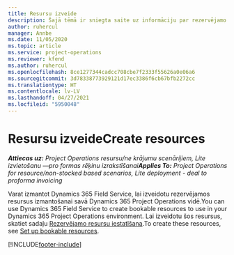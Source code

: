 ```yaml
---
title: Resursu izveide
description: Šajā tēmā ir sniegta saite uz informāciju par rezervējamo resursu izveidi.
author: ruhercul
manager: Annbe
ms.date: 11/05/2020
ms.topic: article
ms.service: project-operations
ms.reviewer: kfend
ms.author: ruhercul
ms.openlocfilehash: 8ce1277344cadcc708cbe7f2333f55626a0e06a6
ms.sourcegitcommit: 3d78338773929121d17ec3386f6cb67bfb2272cc
ms.translationtype: HT
ms.contentlocale: lv-LV
ms.lasthandoff: 04/27/2021
ms.locfileid: "5950048"
---
```

# <a name="create-resources"></a><span data-ttu-id="e7c23-103">Resursu izveide</span><span class="sxs-lookup"><span data-stu-id="e7c23-103">Create resources</span></span>

<span data-ttu-id="e7c23-104">_**Attiecas uz:** Project Operations resursu/ne krājumu scenārijiem, Lite izvietošanu —pro formas rēķinu izrakstīšanai_</span><span class="sxs-lookup"><span data-stu-id="e7c23-104">_**Applies To:** Project Operations for resource/non-stocked based scenarios, Lite deployment - deal to proforma invoicing_</span></span>

<span data-ttu-id="e7c23-105">Varat izmantot Dynamics 365 Field Service, lai izveidotu rezervējamos resursus izmantošanai savā Dynamics 365 Project Operations vidē.</span><span class="sxs-lookup"><span data-stu-id="e7c23-105">You can use Dynamics 365 Field Service to create bookable resources to use in your Dynamics 365 Project Operations environment.</span></span> <span data-ttu-id="e7c23-106">Lai izveidotu šos resursus, skatiet sadaļu [Rezervējamo resursu iestatīšana](/dynamics365/field-service/set-up-bookable-resources).</span><span class="sxs-lookup"><span data-stu-id="e7c23-106">To create these resources, see [Set up bookable resources](/dynamics365/field-service/set-up-bookable-resources).</span></span>


[!INCLUDE[footer-include](../includes/footer-banner.md)]